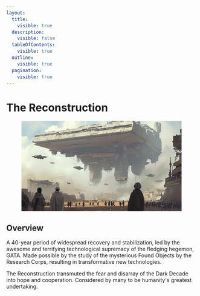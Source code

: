 ```yaml
---
layout:
  title:
    visible: true
  description:
    visible: false
  tableOfContents:
    visible: true
  outline:
    visible: true
  pagination:
    visible: true
---
```


# The Reconstruction

<figure><img src="../../.gitbook/assets/reconstruction.png" alt="" width="563"><figcaption></figcaption></figure>

## Overview

A 40-year period of widespread recovery and stabilization, led by the awesome and terrifying technological supremacy of the fledging hegemon, GATA. Made possible by the study of the mysterious Found Objects by the Research Corps, resulting in transformative new technologies.

The Reconstruction transmuted the fear and disarray of the Dark Decade into hope and cooperation. Considered by many to be humanity's greatest undertaking.
